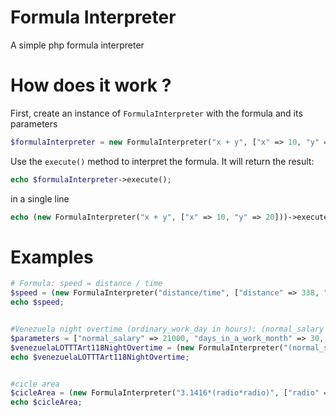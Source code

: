 Formula Interpreter
=======================

A simple php formula interpreter

# How does it work ?

First, create an instance of `FormulaInterpreter` with the formula and its parameters

```php
$formulaInterpreter = new FormulaInterpreter("x + y", ["x" => 10, "y" => 20]);
```

Use the `execute()` method  to interpret the formula. It will return the result:

```php
echo $formulaInterpreter->execute();
```
in a single line

```php
echo (new FormulaInterpreter("x + y", ["x" => 10, "y" => 20]))->execute();
```

# Examples

```php
# Formula: speed = distance / time
$speed = (new FormulaInterpreter("distance/time", ["distance" => 338, "time" => 5]))->execute() ;
echo $speed;


#Venezuela night overtime (ordinary_work_day in hours): (normal_salary * days_in_a_work_month)/ordinary_work_day
$parameters = ["normal_salary" => 21000, "days_in_a_work_month" => 30, "ordinary_work_day" => 8];
$venezuelaLOTTTArt118NightOvertime = (new FormulaInterpreter("(normal_salary/days_in_a_work_month)/ordinary_work_day", $parameters))->execute();
echo $venezuelaLOTTTArt118NightOvertime;


#cicle area
$cicleArea = (new FormulaInterpreter("3.1416*(radio*radio)", ["radio" => 10]))->execute();
echo $cicleArea;

```
